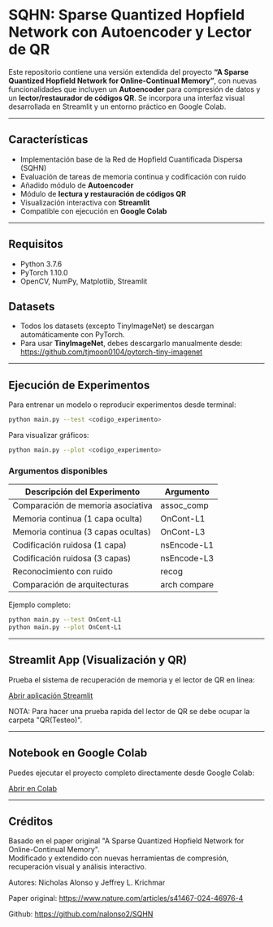 #  SQHN: Sparse Quantized Hopfield Network con Autoencoder y Lector de QR

Este repositorio contiene una versión extendida del proyecto **“A Sparse Quantized Hopfield Network for Online-Continual Memory”**, con nuevas funcionalidades que incluyen un **Autoencoder** para compresión de datos y un **lector/restaurador de códigos QR**. Se incorpora una interfaz visual desarrollada en Streamlit y un entorno práctico en Google Colab.

---

##  Características

-  Implementación base de la Red de Hopfield Cuantificada Dispersa (SQHN)
-  Evaluación de tareas de memoria continua y codificación con ruido
-  Añadido módulo de **Autoencoder**
-  Módulo de **lectura y restauración de códigos QR**
-  Visualización interactiva con **Streamlit**
-  Compatible con ejecución en **Google Colab**

---

##  Requisitos

- Python 3.7.6  
- PyTorch 1.10.0  
- OpenCV, NumPy, Matplotlib, Streamlit


##  Datasets

- Todos los datasets (excepto TinyImageNet) se descargan automáticamente con PyTorch.
- Para usar **TinyImageNet**, debes descargarlo manualmente desde:  
   https://github.com/tjmoon0104/pytorch-tiny-imagenet

---

##  Ejecución de Experimentos

Para entrenar un modelo o reproducir experimentos desde terminal:

```bash
python main.py --test <codigo_experimento>
```

Para visualizar gráficos:

```bash
python main.py --plot <codigo_experimento>
```

### Argumentos disponibles

| Descripción del Experimento             | Argumento      |
|----------------------------------------|----------------|
| Comparación de memoria asociativa      | assoc_comp     |
| Memoria continua (1 capa oculta)       | OnCont-L1      |
| Memoria continua (3 capas ocultas)     | OnCont-L3      |
| Codificación ruidosa (1 capa)          | nsEncode-L1    |
| Codificación ruidosa (3 capas)         | nsEncode-L3    |
| Reconocimiento con ruido               | recog          |
| Comparación de arquitecturas           | arch compare   |

Ejemplo completo:

```bash
python main.py --test OnCont-L1
python main.py --plot OnCont-L1
```

---

##  Streamlit App (Visualización y QR)

Prueba el sistema de recuperación de memoria y el lector de QR en línea:

 [Abrir aplicación Streamlit](https://sqhn-autoencoder.streamlit.app)

NOTA: Para hacer una prueba rapida del lector de QR se debe ocupar la carpeta "QR(Testeo)".

---

##  Notebook en Google Colab

Puedes ejecutar el proyecto completo directamente desde Google Colab:  

 [Abrir en Colab](https://drive.google.com/file/d/1UFkDAIVonXX4UhlfvHL6ZRHkJTFOrIDL/view?usp=sharing)

---

##  Créditos

Basado en el paper original "A Sparse Quantized Hopfield Network for Online-Continual Memory".  
Modificado y extendido con nuevas herramientas de compresión, recuperación visual y análisis interactivo.

Autores: Nicholas Alonso y Jeffrey L. Krichmar

Paper original: https://www.nature.com/articles/s41467-024-46976-4

Github: https://github.com/nalonso2/SQHN
